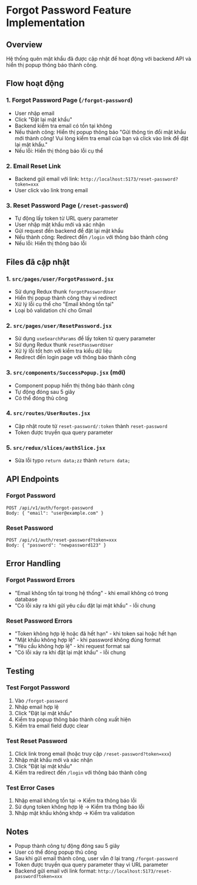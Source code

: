 # Forgot Password Feature Implementation

## Overview
Hệ thống quên mật khẩu đã được cập nhật để hoạt động với backend API và hiển thị popup thông báo thành công.

## Flow hoạt động

### 1. Forgot Password Page (`/forgot-password`)
- User nhập email
- Click "Đặt lại mật khẩu"
- Backend kiểm tra email có tồn tại không
- Nếu thành công: Hiển thị popup thông báo "Gửi thông tin đổi mật khẩu mới thành công! Vui lòng kiểm tra email của bạn và click vào link để đặt lại mật khẩu."
- Nếu lỗi: Hiển thị thông báo lỗi cụ thể

### 2. Email Reset Link
- Backend gửi email với link: `http://localhost:5173/reset-password?token=xxx`
- User click vào link trong email

### 3. Reset Password Page (`/reset-password`)
- Tự động lấy token từ URL query parameter
- User nhập mật khẩu mới và xác nhận
- Gửi request đến backend để đặt lại mật khẩu
- Nếu thành công: Redirect đến `/login` với thông báo thành công
- Nếu lỗi: Hiển thị thông báo lỗi

## Files đã cập nhật

### 1. `src/pages/user/ForgotPassword.jsx`
- Sử dụng Redux thunk `forgotPasswordUser`
- Hiển thị popup thành công thay vì redirect
- Xử lý lỗi cụ thể cho "Email không tồn tại"
- Loại bỏ validation chỉ cho Gmail

### 2. `src/pages/user/ResetPassword.jsx`
- Sử dụng `useSearchParams` để lấy token từ query parameter
- Sử dụng Redux thunk `resetPasswordUser`
- Xử lý lỗi tốt hơn với kiểm tra kiểu dữ liệu
- Redirect đến login page với thông báo thành công

### 3. `src/components/SuccessPopup.jsx` (mới)
- Component popup hiển thị thông báo thành công
- Tự động đóng sau 5 giây
- Có thể đóng thủ công

### 4. `src/routes/UserRoutes.jsx`
- Cập nhật route từ `reset-password/:token` thành `reset-password`
- Token được truyền qua query parameter

### 5. `src/redux/slices/authSlice.jsx`
- Sửa lỗi typo `return data;zz` thành `return data;`

## API Endpoints

### Forgot Password
```
POST /api/v1/auth/forgot-password
Body: { "email": "user@example.com" }
```

### Reset Password
```
POST /api/v1/auth/reset-password?token=xxx
Body: { "password": "newpassword123" }
```

## Error Handling

### Forgot Password Errors
- "Email không tồn tại trong hệ thống" - khi email không có trong database
- "Có lỗi xảy ra khi gửi yêu cầu đặt lại mật khẩu" - lỗi chung

### Reset Password Errors
- "Token không hợp lệ hoặc đã hết hạn" - khi token sai hoặc hết hạn
- "Mật khẩu không hợp lệ" - khi password không đúng format
- "Yêu cầu không hợp lệ" - khi request format sai
- "Có lỗi xảy ra khi đặt lại mật khẩu" - lỗi chung

## Testing

### Test Forgot Password
1. Vào `/forgot-password`
2. Nhập email hợp lệ
3. Click "Đặt lại mật khẩu"
4. Kiểm tra popup thông báo thành công xuất hiện
5. Kiểm tra email field được clear

### Test Reset Password
1. Click link trong email (hoặc truy cập `/reset-password?token=xxx`)
2. Nhập mật khẩu mới và xác nhận
3. Click "Đặt lại mật khẩu"
4. Kiểm tra redirect đến `/login` với thông báo thành công

### Test Error Cases
1. Nhập email không tồn tại → Kiểm tra thông báo lỗi
2. Sử dụng token không hợp lệ → Kiểm tra thông báo lỗi
3. Nhập mật khẩu không khớp → Kiểm tra validation

## Notes
- Popup thành công tự động đóng sau 5 giây
- User có thể đóng popup thủ công
- Sau khi gửi email thành công, user vẫn ở lại trang `/forgot-password`
- Token được truyền qua query parameter thay vì URL parameter
- Backend gửi email với link format: `http://localhost:5173/reset-password?token=xxx` 